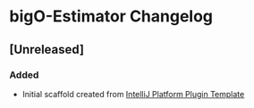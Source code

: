 <!-- Keep a Changelog guide -> https://keepachangelog.com -->

# bigO-Estimator Changelog

## [Unreleased]
### Added
- Initial scaffold created from [IntelliJ Platform Plugin Template](https://github.com/JetBrains/intellij-platform-plugin-template)

